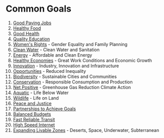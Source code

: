 # Common Goals

1. [Good Paying Jobs](jobs)
2. [Healthy Food](food)
3. [Good Health](health)
4. [Quality Education](education)
5. [Women's Rights](women) - Gender Equality and Family Planning
6. [Clean Water](water) - Clean Water and Sanitation
7. [Energy](energy) - Affordable and Clean Energy
8. [Healthy Economies](economies) - Great Work Conditions and Economic Growth
9. [Innovation](innovation) - Industry, Innovation and Infrastructure
10. [Opportunities](opportunities) - Reduced Inequality
11. [Biodiversity](biodiversity) - Sustainable Cities and Communities
12. [Conservation](conservation) - Responsible Consumption and Production
13. [Net Positive](net) - Greenhouse Gas Reduction Climate Action
14. [Aquatic](nemo) - Life Below Water
15. [Wildlife](wildlife) - Life on Land
16. [Peace and Justice](peace)
17. [Partnerships to Achieve Goals](partnerships)
18. [Balanced Budgets](balanced)
19. [Fast Reliable Transit](transit)
20. [High Speed Internet](internet)
21. [Expanding Livable Zones](zones) - Deserts, Space, Underwater, Subterranean